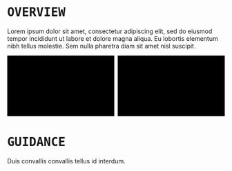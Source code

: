 # <samp>OVERVIEW</samp>

Lorem ipsum dolor sit amet, consectetur adipiscing elit, sed do eiusmod tempor incididunt ut labore et dolore magna aliqua. Eu lobortis elementum nibh tellus molestie. Sem nulla pharetra diam sit amet nisl suscipit.

<img src="assets/img1.png" width="49.25%"/><img src="assets/img0.png" width="1.5%"/><img src="assets/img2.png" width="49.25%"/>

# <samp>GUIDANCE</samp>

Duis convallis convallis tellus id interdum.

```shell

```
